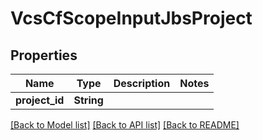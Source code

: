 # VcsCfScopeInputJbsProject

## Properties

Name | Type | Description | Notes
------------ | ------------- | ------------- | -------------
**project_id** | **String** |  | 

[[Back to Model list]](../README.md#documentation-for-models) [[Back to API list]](../README.md#documentation-for-api-endpoints) [[Back to README]](../README.md)



